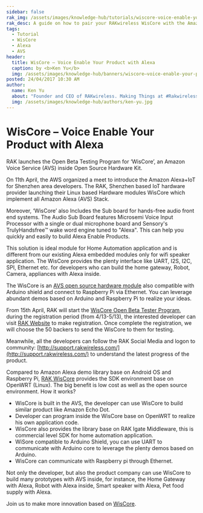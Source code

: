 ```yaml
---
sidebar: false
rak_img: /assets/images/knowledge-hub/tutorials/wiscore-voice-enable-your-product-with-alexa/overview.jpg
rak_desc: A guide on how to pair your RAKwireless WisCore with the Amazon Alexa.
tags:
  - Tutorial
  - WisCore
  - Alexa
  - AVS
header:
  title: WisCore – Voice Enable Your Product with Alexa
  caption: by <b>Ken Yu</b>
  img: /assets/images/knowledge-hub/banners/wiscore–voice-enable-your-product-with-alexa.jpg
posted: 24/04/2017 10:30 AM
author:
  name: Ken Yu
  about: "Founder and CEO of RAKwireless. Making Things at #Rakwireless with The #RAKstars"
  img: /assets/images/knowledge-hub/authors/ken-yu.jpg
---
```


# WisCore – Voice Enable Your Product with Alexa

RAK launches the Open Beta Testing Program for ‘WisCore’, an Amazon Voice Service (AVS) inside Open Source Hardware Kit.

On 11th April, the AWS organized a meet to introduce the Amazon Alexa+IoT for Shenzhen area developers. The RAK, Shenzhen based IoT hardware provider launching their Linux based Hardware modules WisCore which implement all Amazon Alexa (AVS) Stack.

Moreover, ‘WisCore’ also Includes the Sub board for hands-free audio front end systems. The Audio Sub Board features Microsemi Voice Input Processor with a single or dual microphone board and Sensory's TrulyHandsfree™ wake word engine tuned to "Alexa". This can help you quickly and easily to build Alexa Enable Products.

This solution is ideal module for Home Automation application and is different from our existing Alexa embedded modules only for wifi speaker application. The WisCore provides the plenty interface like UART, I2S, I2C, SPI, Ethernet etc. for developers who can build the home gateway, Robot, Camera, appliances with Alexa inside.

<rk-img
  src="/assets/images/knowledge-hub/tutorials/wiscore-voice-enable-your-product-with-alexa/block-diagram.jpg"
/>

The WisCore is an [AVS open source hardware module](https://downloads.rakwireless.com/Alexa/WisCore/Hardware%20Specification/WisCore%20Brochure(V1.0).pdf) also compatible with Arduino shield and connect to Raspberry Pi via Ethernet. You can leverage abundant demos based on Arduino and Raspberry Pi to realize your ideas.

<rk-img
  src="/assets/images/knowledge-hub/tutorials/wiscore-voice-enable-your-product-with-alexa/levels.jpg"
/>

From 15th April, RAK will start the [WisCore Open Beta Tester Program](https://www.rakwireless.com/), during the registration period (from 4/13-5/13), the interested developer can visit [RAK Website](https://www.rakwireless.com/) to make registration. Once complete the registration, we will choose the 50 backers to send the WisCore to them for testing.

Meanwhile, all the developers can follow the RAK Social Media and logon to community: [http://support.rakwireless.com/](http://support.rakwireless.com/) to understand the latest progress of the product.

Compared to Amazon Alexa demo library base on Android OS and Raspberry Pi, [RAK WisCore](https://github.com/RAKWireless/WisCore) provides the SDK environment base on OpenWRT (Linux). The big benefit is low cost as well as the open source environment. How it works?

* WisCore is built in the AVS, the developer can use WisCore to build similar product like Amazon Echo Dot.
* Developer can program inside the WisCore base on OpenWRT to realize his own application code.
* WisCore also provides the library base on RAK Igate Middleware, this is commercial level SDK for home automation application.
* WiSore compatible to Arduino Shield, you can use UART to communicate with Arduino core to leverage the plenty demos based on Arduino.
* WisCore can communicate with Raspberry pi through Ethernet.

<rk-img
  src="/assets/images/knowledge-hub/tutorials/wiscore-voice-enable-your-product-with-alexa/overview.jpg"
/>

Not only the developer, but also the product company can use WisCore to build many prototypes with AVS inside, for instance, the Home Gateway with Alexa, Robot with Alexa inside, Smart speaker with Alexa, Pet food supply with Alexa.

Join us to make more innovation based on [WisCore](https://github.com/RAKWireless/WisCore).

<rk-author />